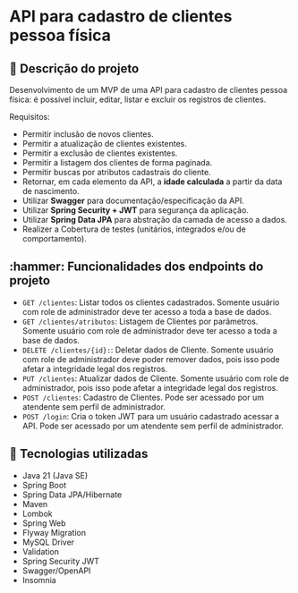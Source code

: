 <h1>API para cadastro de clientes pessoa física</h1>

<h2> 📌 Descrição do projeto</h2>

<p> Desenvolvimento de um MVP de uma API para cadastro de clientes pessoa física: é possível incluir, editar, listar e excluir os registros de clientes. </p>

<p> Requisitos:

- Permitir inclusão de novos clientes.  
- Permitir a atualização de clientes existentes.  
- Permitir a exclusão de clientes existentes.  
- Permitir a listagem dos clientes de forma paginada.  
- Permitir buscas por atributos cadastrais do cliente.  
- Retornar, em cada elemento da API, a **idade calculada** a partir da data de nascimento.  
- Utilizar **Swagger** para documentação/especificação da API.  
- Utilizar **Spring Security + JWT** para segurança da aplicação.  
- Utilizar **Spring Data JPA** para abstração da camada de acesso a dados.
- Realizer a Cobertura de testes (unitários, integrados e/ou de comportamento). 

</p>

<h2>:hammer: Funcionalidades dos endpoints do projeto </h2>

- `GET /clientes`: Listar todos os clientes cadastrados. Somente usuário com role de administrador deve ter acesso a toda a base de dados.
- `GET /clientes/atributos`: Listagem de Clientes por parâmetros. Somente usuário com role de administrador deve ter acesso a toda a base de dados.
- `DELETE /clientes/{id}:`: Deletar dados de Cliente. Somente usuário com role de administrador deve poder remover dados, pois isso pode afetar a integridade legal dos registros.
- `PUT /clientes`: Atualizar dados de Cliente. Somente usuário com role de administrador, pois isso pode afetar a integridade legal dos registros.
- `POST /clientes`: Cadastro de Clientes. Pode ser acessado por um atendente sem perfil de administrador.
- `POST /login`: Cria o token JWT para um usuário cadastrado acessar a API. Pode ser acessado por um atendente sem perfil de administrador.

<h2> 🧠 Tecnologias utilizadas </h2>

- Java 21 (Java SE)
- Spring Boot
- Spring Data JPA/Hibernate
- Maven
- Lombok
- Spring Web
- Flyway Migration
- MySQL Driver
- Validation
- Spring Security JWT
- Swagger/OpenAPI 
- Insomnia



